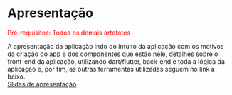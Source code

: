 # Apresentação

<span style="color:red">Pré-requisitos: Todos os demais artefatos</span>

A apresentação da aplicação indo do intuito da aplicação com os motivos da criação do app e dos componentes que estão nele, detalhes sobre o front-end da aplicação, utilizando dart/flutter, back-end e toda a lógica da aplicação e, por fim, as outras ferramentas utilizadas seguem no link a baixo.  
<a href="https://docs.google.com/presentation/d/1mFx-nazqwuDaIJDEG2IMteL5rRT7lJC0c8GDUBbU9gQ/edit?usp=sharing">Slides de apresentação</a>
  
